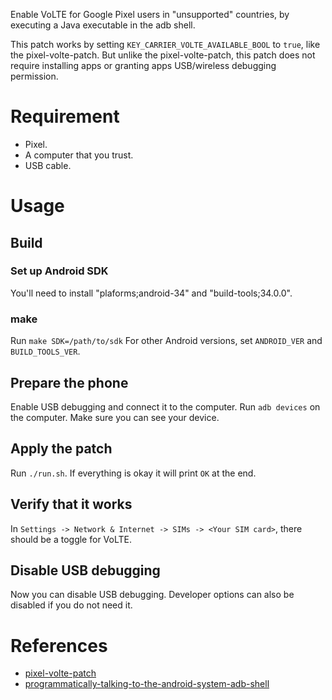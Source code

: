 Enable VoLTE for Google Pixel users in "unsupported" countries, by executing a Java executable in the adb shell.

This patch works by setting `KEY_CARRIER_VOLTE_AVAILABLE_BOOL` to `true`, like the pixel-volte-patch. But unlike the pixel-volte-patch, this patch does not require installing apps or granting apps USB/wireless debugging permission.

# Requirement
- Pixel.
- A computer that you trust.
- USB cable.

# Usage
## Build
### Set up Android SDK
You'll need to install "plaforms;android-34" and "build-tools;34.0.0".

### make
Run `make SDK=/path/to/sdk`
For other Android versions, set `ANDROID_VER` and `BUILD_TOOLS_VER`.

## Prepare the phone
Enable USB debugging and connect it to the computer. Run `adb devices` on the computer. Make sure you can see your device.

## Apply the patch
Run `./run.sh`. If everything is okay it will print `OK` at the end.

## Verify that it works
In `Settings -> Network & Internet -> SIMs -> <Your SIM card>`, there should be a toggle for VoLTE.

## Disable USB debugging
Now you can disable USB debugging. Developer options can also be disabled if you do not need it.

# References
- [pixel-volte-patch](https://github.com/kyujin-cho/pixel-volte-patch/blob/main/README.en.md)
- [programmatically-talking-to-the-android-system-adb-shell](https://raccoon.onyxbits.de/blog/programmatically-talking-to-the-android-system-adb-shell/)

